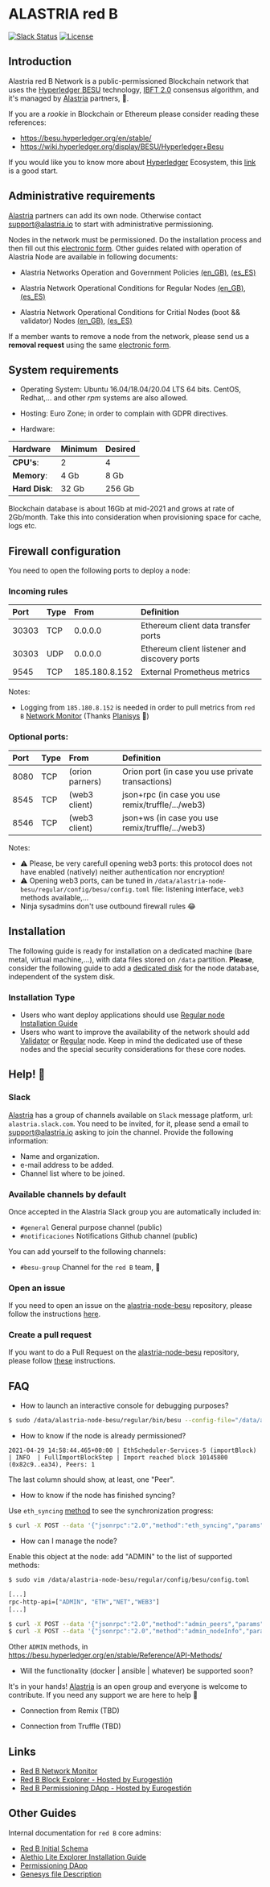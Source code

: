 # ALASTRIA red B

[![Slack Status](https://img.shields.io/badge/slack-join_chat-white.svg?logo=slack&style=social)](https://alastria.slack.com/)
[![License](https://img.shields.io/badge/License-Apache%202.0-blue.svg)](https://github.com/alastria/alastria-node/blob/testnet2/LICENSE)

## Introduction

Alastria red B Network is a public-permissioned Blockchain network that uses the [Hyperledger BESU](https://www.hyperledger.org/use/besu) technology, [IBFT 2.0](https://besu.hyperledger.org/en/stable/Tutorials/Private-Network/Create-IBFT-Network/) consensus algorithm, and it's managed by [Alastria](https://alastria.io/en/) partners, :vulcan_salute:.

If you are a _rookie_ in Blockchain or Ethereum please consider reading these references:
* https://besu.hyperledger.org/en/stable/
* https://wiki.hyperledger.org/display/BESU/Hyperledger+Besu

If you would like you to know more about [Hyperledger](https://www.hyperledger.org/) Ecosystem, this [link](https://www.hyperledger.org/use/tutorials) is a good start.

## Administrative requirements

[Alastria](https://alastria.io/en/) partners can add its own node. Otherwise contact support@alastria.io to start with administrative permissioning.

Nodes in the network must be permissioned. Do the installation process and then fill out this [electronic form](https://portal.r2docuo.com/alastria/forms/noderequest). Other guides related with operation of Alastria Node are available in following documents:

* Alastria Networks Operation and Government Policies [(en_GB)](https://alastria.io/wp-content/uploads/2020/04/POLI-TICAS-GOBIERNO-Y-OPERACIO-N-RED-ALASTRIA-V1.01-DEF-en-GB.pdf), [(es_ES)](https://alastria.io/wp-content/uploads/2020/04/POLI-TICAS-GOBIERNO-Y-OPERACIO-N-RED-ALASTRIA-V1.01-DEF.pdf)

* Alastria Network Operational Conditions for Regular Nodes [(en_GB)](https://alastria.io/wp-content/uploads/2020/06/CONDICIONES-USO-RED-NODOS-REGULARES-A-LA-RED-ALASTRIA-v1.1-DEF-en-GB.pdf), [(es_ES)](https://alastria.io/wp-content/uploads/2020/06/CONDICIONES-USO-RED-NODOS-REGULARES-A-LA-RED-ALASTRIA-v1.1-DEF.pdf)

* Alastria Network Operational Conditions for Critial Nodes (boot && validator) Nodes [(en_GB)](https://alastria.io/wp-content/uploads/2020/06/CONDICIONES-OPERACIO-N-RED-T-POR-PARTE-DE-NODOS-CRI-TICOS-V1.1-DEF-en-GB.pdf), [(es_ES)](https://alastria.io/wp-content/uploads/2020/06/CONDICIONES-OPERACIO%CC%81N-RED-T-POR-PARTE-DE-NODOS-CRI%CC%81TICOS-V1.1-DEF.pdf)

If a member wants to remove a node from the network, please send us a **removal request** using the same [electronic form](https://portal.r2docuo.com/alastria/forms/noderequest).

## System requirements

* Operating System: Ubuntu 16.04/18.04/20.04 LTS 64 bits. CentOS, Redhat,... and other _rpm_ systems are also allowed.

* Hosting: Euro Zone; in order to complain with GDPR directives.

* Hardware:

| Hardware       | Minimum | Desired |
| :---           | :---    | :---    |
| **CPU's**:     | 2       | 4       |
| **Memory**:    | 4 Gb    | 8 Gb    |
| **Hard Disk**: | 32 Gb   | 256 Gb  |

Blockchain database is about 16Gb at mid-2021 and grows at rate of 2Gb/month. Take this into consideration when provisioning space for cache, logs etc.

## Firewall configuration

You need to open the following ports to deploy a node:

### Incoming rules

| Port  | Type |      From     | Definition                                   |
| :---  | :--  | :---          | :---                                         |
| 30303 | TCP  |    0.0.0.0    | Ethereum client data transfer ports          |
| 30303 | UDP  |    0.0.0.0    | Ethereum client listener and discovery ports |
| 9545  | TCP  | 185.180.8.152 | External Prometheus metrics                  |

Notes:
* Logging from `185.180.8.152` is needed in order to pull metrics from `red B` [Network Monitor](https://alastria-netstats2.planisys.net:8443/?orgId=1) (Thanks [Planisys](https://www.planisys.net/) :raised_hands:)

### Optional ports:

| Port  | Type |     From        | Definition                                        |
| :---  | :--  | :---            | :---                                              |
| 8080  | TCP  | (orion parners) | Orion port (in case you use private transactions) |
| 8545  | TCP  |  (web3 client)  | json+rpc (in case you use remix/truffle/.../web3) |
| 8546  | TCP  |  (web3 client)  | json+ws (in case you use remix/truffle/.../web3)  |

Notes:
* :warning: Please, be very carefull opening web3 ports: this protocol does not have enabled (natively) neither authentication nor encryption!
* :warning: Opening web3 ports, can be tuned in `/data/alastria-node-besu/regular/config/besu/config.toml` file: listening interface, `web3` methods available,...
* Ninja sysadmins don't use outbound firewall rules :joy:
## Installation

The following guide is ready for installation on a dedicated machine (bare metal, virtual machine,...), with data files stored on `/data` partition. 
**Please**, consider the following guide to add a [dedicated disk](docs/mount-dedicated-disk.md) for the node database, independent of the system disk.

### Installation Type

* Users who want deploy applications should use [Regular node Installation Guide](docs/Regular-Configuration&Installation.md)
* Users who want to improve the availability of the network should add [Validator](docs/Validator-Configuration&Installation.md) or [Regular](docs/Validator-Configuration&Installation.md) node. Keep in mind the dedicated use of these nodes and the special security considerations for these core nodes.

## Help! :fire_extinguisher:
### Slack

[Alastria](https://alastria.io/en/) has a group of channels available on `Slack` message platform, url: `alastria.slack.com`. You need to be invited, for it, please send a email to support@alastria.io asking to join the channel. Provide the following information:

* Name and organization.
* e-mail address to be added.
* Channel list where to be joined.

### Available channels by default
Once accepted in the Alastria Slack group you are automatically included in:

* `#general` General purpose channel (public)
* `#notificaciones` Notifications Github channel (public)

You can add yourself to the following channels:

* `#besu-group` Channel for the `red B` team, :beer:

### Open an issue

If you need to open an issue on the [alastria-node-besu](https://github.com/alastria/alastria-node-besu) repository, please follow the instructions [here](https://help.github.com/articles/creating-an-issue/).

### Create a pull request

If you want to do a Pull Request on the [alastria-node-besu](https://github.com/alastria/alastria-node-besu) repository, please follow [these](https://services.github.com/on-demand/github-cli/open-pull-request-github) instructions.


## FAQ

* How to launch an interactive console for debugging purposes?

```sh
$ sudo /data/alastria-node-besu/regular/bin/besu --config-file="/data/alastria-node-besu/regular/config/besu/config.toml"
```

* How to know if the node is already permissioned?

```
2021-04-29 14:58:44.465+00:00 | EthScheduler-Services-5 (importBlock) | INFO  | FullImportBlockStep | Import reached block 10145800 (0x82c9..ea34), Peers: 1
```

The last column should show, at least, one "Peer".

* How to know if the node has finished syncing?

Use `eth_syncing` [method](https://web3py.readthedocs.io/en/stable/web3.eth.html#web3.eth.Eth.syncing) to see the synchronization progress:

```sh
$ curl -X POST --data '{"jsonrpc":"2.0","method":"eth_syncing","params":[],"id":1}' http://127.0.0.1:8545
```

* How can I manage the node?

Enable this object at the node: add "ADMIN" to the list of supported methods:

```sh
$ sudo vim /data/alastria-node-besu/regular/config/besu/config.toml

[...]
rpc-http-api=["ADMIN", "ETH","NET","WEB3"]
[...]
```

```sh
$ curl -X POST --data '{"jsonrpc":"2.0","method":"admin_peers","params":[],"id":1}' http://127.0.0.1:8545
$ curl -X POST --data '{"jsonrpc":"2.0","method":"admin_nodeInfo","params":[],"id":1}' http://127.0.0.1:8545
```

Other `ADMIN` methods, in https://besu.hyperledger.org/en/stable/Reference/API-Methods/

* Will the functionality (docker | ansible | whatever) be supported soon? 

It's in your hands! [Alastria](https://alastria.io/en/) is an open group and everyone is welcome to contribute. If you need any support we are here to help :hugs:

* Connection from Remix
(TBD)

* Connection from Truffle
(TBD)

## Links

- [Red B Network Monitor](https://alastria-netstats2.planisys.net:8443/?orgId=1)
- [Red B Block Explorer - Hosted by Eurogestión](http://5.153.57.78)
- [Red B Permissioning DApp - Hosted by Eurogestión](http://5.153.57.78:3000/)

## Other Guides

Internal documentation for `red B` core admins:

* [Red B Initial Schema](docs/AlastriaRedB.png)
* [Alethio Lite Explorer Installation Guide](docs/blockexplorer-installation.md)
* [Permissioning DApp](docs/permissioning-dapp.md)
* [Genesys file Description](docs/about-genesis-file.md)